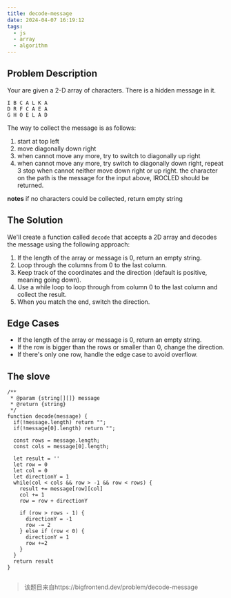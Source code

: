 ```yaml
---
title: decode-message
date: 2024-04-07 16:19:12
tags:
  - js
  - array
  - algorithm
---
```


## Problem Description

Your are given a 2-D array of characters. There is a hidden message in it.

```
I B C A L K A
D R F C A E A
G H O E L A D
```

The way to collect the message is as follows:

1. start at top left
2. move diagonally down right
3. when cannot move any more, try to switch to diagonally up right
4. when cannot move any more, try switch to diagonally down right, repeat 3 stop
   when cannot neither move down right or up right. the character on the path is
   the message for the input above, IROCLED should be returned.

**notes** if no characters could be collected, return empty string

## The Solution

We'll create a function called `decode` that accepts a 2D array and decodes the
message using the following approach:

1. If the length of the array or message is 0, return an empty string.
2. Loop through the columns from 0 to the last column.
3. Keep track of the coordinates and the direction (default is positive, meaning
   going down).
4. Use a while loop to loop through from column 0 to the last column and collect
   the result.
5. When you match the end, switch the direction.

## Edge Cases

- If the length of the array or message is 0, return an empty string.
- If the row is bigger than the rows or smaller than 0, change the direction.
- If there's only one row, handle the edge case to avoid overflow.

## The slove

```
/**
 * @param {string[][]} message
 * @return {string}
 */
function decode(message) {
  if(!message.length) return "";
  if(!message[0].length) return "";

  const rows = message.length;
  const cols = message[0].length;

  let result = ''
  let row = 0
  let col = 0
  let directionY = 1
  while(col < cols && row > -1 && row < rows) {
    result += message[row][col]
    col += 1
    row = row + directionY

    if (row > rows - 1) {
      directionY = -1
      row -= 2
    } else if (row < 0) {
      directionY = 1
      row +=2
    }
  }
  return result
}


```

> 该题目来自https://bigfrontend.dev/problem/decode-message
